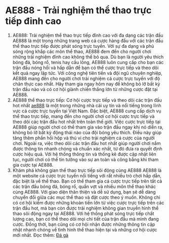 # AE888 - Trải nghiệm thể thao trực tiếp đỉnh cao
1. AE888: Trải nghiệm thể thao trực tiếp đỉnh cao với đa dạng các trận đấu
AE888 là một trong những trang web cá cược hàng đầu với các trận đấu thể thao trực tiếp được phát sóng trực tuyến. Với sự đa dạng và phủ sóng rộng khắp các môn thể thao, AE888 đem đến cho người chơi những trải nghiệm đỉnh cao không thể bỏ qua.
Dù bạn là người yêu thích bóng đá, bóng rổ, tenis hay cầu lông, AE888 luôn cung cấp cho bạn các trận đấu nóng hổi và hấp dẫn để bạn có thể cược trực tiếp và theo dõi kết quả ngay lập tức.
Với công nghệ tiên tiến và đội ngũ chuyên nghiệp, AE888 mang đến cho người chơi trải nghiệm cá cược trực tuyến với độ chân thực cao nhất. Hãy tham gia ngay hôm nay để không bỏ lỡ bất kỳ trận đấu nào và có cơ hội giành chiến thắng lớn từ những cược đặt tại AE888.
2. AE888 thể thao trực tiếp: Cơ hội cược trực tiếp và theo dõi các trận đấu hot nhất
<a href="http://epitaxy.net/ "> ae888</a> là một trong những nhà cái uy tín và nổi tiếng trong lĩnh vực cá cược trực tuyến tại Việt Nam. Đặc biệt, AE888 cung cấp dịch vụ thể thao trực tiếp, mang đến cho người chơi cơ hội cược trực tiếp và theo dõi các trận đấu hot nhất trên toàn thế giới.
Việc cược trực tiếp tại AE888 giúp người chơi có thể tham gia vào trận đấu ngay khi nó diễn ra, không bỏ lỡ bất kỳ động thái nào của đội bóng yêu thích. Điều này giúp tăng thêm phần hồi hộp và thú vị cho trải nghiệm cá cược của người chơi.
Ngoài ra, việc theo dõi các trận đấu hot nhất giúp người chơi nắm được thông tin nhanh chóng và chuẩn xác nhất, từ đó đưa ra quyết định cược hiệu quả. Với hệ thống thông tin và thống kê được cập nhật liên tục, người chơi có thể tin tưởng vào sự an toàn và công bằng khi tham gia cược tại AE888.
3. Khám phá không gian thể thao trực tiếp sôi động cùng AE888
AE888 là một website cá cược trực tuyến nổi tiếng với rất nhiều trò chơi hấp dẫn, đặc biệt là về thể thao. Bạn có thể tham gia cá cược trực tiếp trên tất cả các trận đấu bóng đá, bóng rổ, quần vợt và nhiều môn thể thao khác cùng AE888.
Với giao diện thân thiện và dễ sử dụng, bạn sẽ dễ dàng chuyển đổi giữa các mục thể thao và đặt cược theo ý muốn. Không chỉ có cơ hội kiếm được những khoản tiền lớn từ việc cược trực tiếp trên các trận đấu hot, mà bạn còn được trải nghiệm không gian truyền hình thể thao sôi động ngay tại AE888.
Với hệ thống phát sóng trực tiếp chất lượng cao, bạn có thể theo dõi mọi chi tiết của trận đấu mà mình đang cược. Đồng thời, bạn cũng có cơ hội nhận được những thông tin cập nhật nhanh chóng về tình hình thể thao hiện tại và những cơ hội cược mới nhất.
Đọc thêm: <a href="https://epitaxy.net/da-ga/ "> Đá gà</a>
